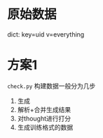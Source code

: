 # 原始数据

dict:
key=uid
v=everything



# 方案1

`check.py`
构建数据一般分为几步
1. 生成
2. 解析+合并生成结果
3. 对thought进行打分
4. 生成训练格式的数据